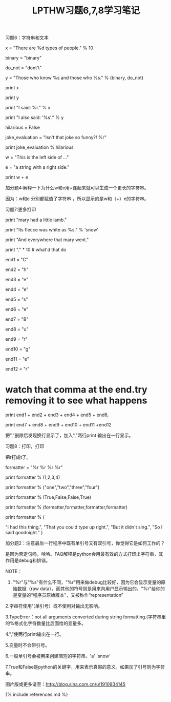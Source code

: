 ﻿---
layout: post
title: LPTHW习题6,7,8学习笔记
category: 笔记
---

习题6：字符串和文本

x = "There are %d types of people." % 10

binary = "binary"

do_not = "dont't"

y = "Those who know %s and those who %s." % (binary, do_not)

print x

print y

print "I said: %r." % x

print "I also said: '%s'." % y

hilarious = False

joke_evaluation = "Isn't that joke so funny?! %r"

print joke_evaluation % hilarious

w = "This is the left side of ..."

e = "a string with a right side."

print w + e


加分题4:解释一下为什么w和e用+连起来就可以生成一个更长的字符串。

因为：w和e 分别都赋值了字符串 ，所以显示的是w和（+）e的字符串。



习题7:更多打印


print "mary had a little lamb."

print "Its flecce was white as %s." % 'snow'

print "And everywhere that mary went."

print "." * 10  # what'd that do

end1 = "C"

end2 = "h"

end3 = "e"

end4 = "e"

end5 = "s"

end6 = "e"

end7 = "B"

end8 = "u"

end9 = "r"

end10 = "g"

end11 = "e"

end12 = "r"

# watch that comma at the end.try removing it to see what happens

print end1 + end2 + end3 + end4 + end5 + end6,

print end7 + end8 + end9 + end10 + end11 +end12

把","删除后发现换行显示了，加入","两行print 输出在一行显示。



习题8：打印，打印

把r打成t了。


formatter = "%r %r %r %r"

print formatter % (1,2,3,4)

print formatter % ("one","two","three","four")

print formatter % (True,False,False,True)

print formatter % (formatter,formatter,formatter,formatter)

print formatter % (
 
   "I had this thing.",
   "That you could type up right.",
   "But it didn't sing.",
   "So I said goodnight."
   )


加分题2：注意最后一行程序中既有单引号又有双引号，你觉得它是如何工作的？

是因为否定句吗，哈哈。FAQ解释是python会用最有效的方式打印出字符串，其作用是debug和排错。



NOTE：

1. "%r"与"%s"有什么不同，"%r"用来做debug比较好，因为它会显示变量的原始数据（raw data），而其他的符号则是用来向用户显示输出的。"%r"给你的是变量的“程序员原始版本”，又被称作“representation”

2.字串符使用‘（单引号）或不使用对输出无影响。

3.TypeError：not all arguments converted during string formatting.(字符串里的%格式化字符数量比后面给的变量多。

4.","使两行print输出在一行。

5.变量时不会带引号。

6.一般单引号会被用来创建简短的字符串。'a' 'snow'

7.True和False是python的关键字，用来表示真假的意义。如果加了引号则为字符串。

图片版或更多请至：http://blog.sina.com.cn/u/1910934145




{% include references.md %}
